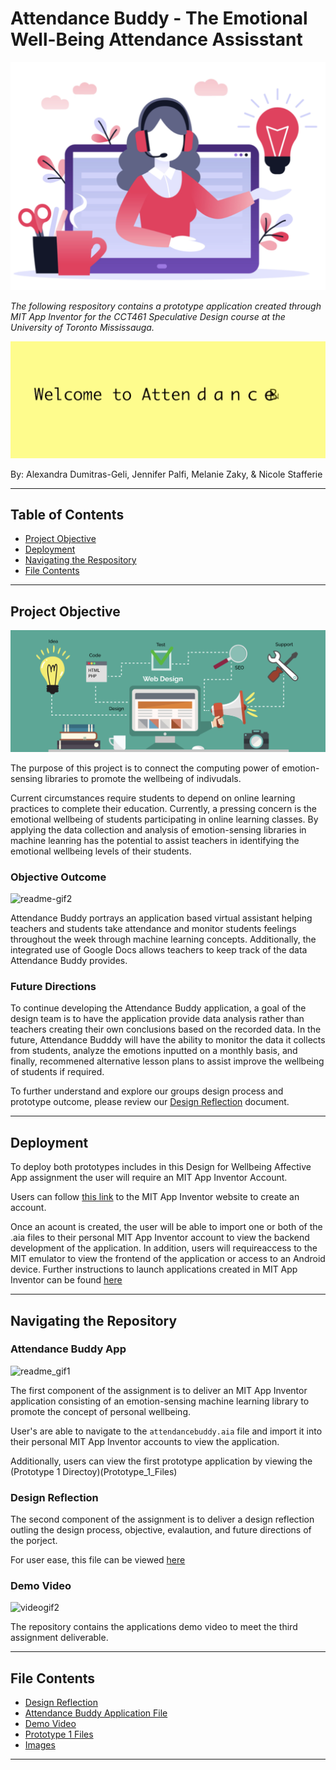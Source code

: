 # Attendance Buddy - The Emotional Well-Being Attendance Assisstant 

![readme_title_img2](Images/reaadme_title_img2.png)

*The following respository contains a prototype application created through MIT App Inventor for the CCT461 Speculative Design course at the University of Toronto Mississauga.*

![videogif1](Images/videogif1.gif)

By: Alexandra Dumitras-Geli, Jennifer Palfi, Melanie Zaky, & Nicole Stafferie

--- 

## Table of Contents 

- [Project Objective](#Project-Objective)
- [Deployment](#Deployment)
- [Navigating the Respository](#Navigating-the-Repository)
- [File Contents](#File-Contents)

---

## Project Objective 

![readme_title_img](Images/readme_title_img.png)

The purpose of this project is to connect the computing power of emotion-sensing libraries to promote the wellbeing of indivudals. 

Current circumstances require students to depend on online learning practices to complete their education. Currently, a pressing concern is the emotional wellbeing of students participating in online learning classes. By applying the data collection and analysis of emotion-sensing libraries in machine leanring has the potential to assist teachers in identifying the emotional wellbeing levels of their students. 

### Objective Outcome 

![readme-gif2](Images/videogif_2.gif)

Attendance Buddy portrays an application based virtual assistant helping teachers and students take attendance and monitor students feelings throughout the week through machine learning concepts. Additionally, the integrated use of Google Docs allows teachers to keep track of the data Attendance Buddy provides. 

### Future Directions 

To continue developing the Attendance Buddy application, a goal of the design team is to have the application provide data analysis rather than teachers creating their own conclusions based on the recorded data. In the future, Attendance Budddy will have the ability to monitor the data it collects from students, analyze the emotions inputted on a monthly basis, and finally, recommened alternative lesson plans to assist improve the wellbeing of students if required. 

To further understand and explore our groups design process and prototype outcome, please review our [Design Reflection](design_process.md) document. 

---

## Deployment 

To deploy both prototypes includes in this Design for Wellbeing Affective App assignment the user will require an MIT App Inventor Account. 

Users can follow [this link](https://appinventor.mit.edu/) to the MIT App Inventor website to create an account. 

Once an acount is created, the user will be able to import one or both of the .aia files to their personal MIT App Inventor account to view the backend development of the application. In addition, users will requireaccess to the MIT emulator to view the frontend of the application or access to an Android device. Further instructions to launch applications created in MIT App Inventor can be found [here](https://appinventor.mit.edu/explore/ai2/setup-emulator.html)

---

## Navigating the Repository

### Attendance Buddy App

![readme_gif1](Images/readme_gif1.gif)

The first component of the assignment is to deliver an MIT App Inventor application consisting of an emotion-sensing machine learning library to promote the concept of personal wellbeing. 

User's are able to navigate to the `attendancebuddy.aia` file and import it into their personal MIT App Inventor accounts to view the application. 

Additionally, users can view the first prototype application by viewing the (Prototype 1 Directoy)(Prototype_1_Files)

### Design Reflection 

The second component of the assignment is to deliver a design reflection outling the design process, objective, evalaution, and future directions of the porject. 

For user ease, this file can be viewed [here](design_process.md)

### Demo Video

![videogif2](Images/videogif2.gif)

The repository contains the applications demo video to meet the third assignment deliverable. 

---

## File Contents 

- [Design Reflection](design_process.md) 
- [Attendance Buddy Application File](AttendanceBuddy.aia)
- [Demo Video](AttendanceBuddy_DemoVideo.mov) 
- [Prototype 1 Files](Prototype_1_Files) 
- [Images](Images) 

---
